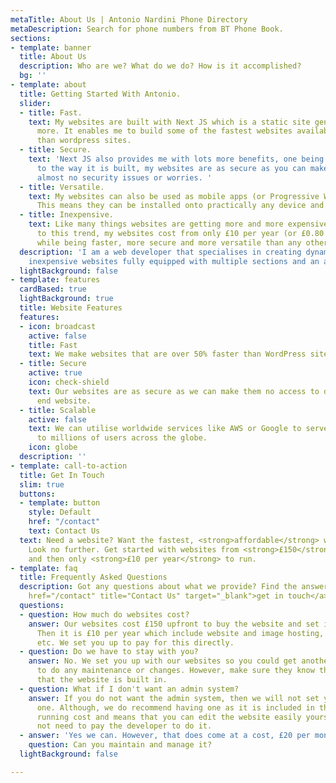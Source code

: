 ```yaml
---
metaTitle: About Us | Antonio Nardini Phone Directory
metaDescription: Search for phone numbers from BT Phone Book.
sections:
- template: banner
  title: About Us
  description: Who are we? What do we do? How is it accomplished?
  bg: ''
- template: about
  title: Getting Started With Antonio.
  slider:
  - title: Fast.
    text: My websites are built with Next JS which is a static site generator and
      more. It enables me to build some of the fastest websites available much faster
      than wordpress sites.
  - title: Secure.
    text: 'Next JS also provides me with lots more benefits, one being security. Due
      to the way it is built, my websites are as secure as you can make them with
      almost no security issues or worries. '
  - title: Versatile.
    text: My websites can also be used as mobile apps (or Progressive Web Apps (PWA)).
      This means they can be installed onto practically any device and be used offline.
  - title: Inexpensive.
    text: Like many things websites are getting more and more expensive. On the contrary
      to this trend, my websites cost from only £10 per year (or £0.80 per month)
      while being faster, more secure and more versatile than any other type of website.
  description: 'I am a web developer that specialises in creating dynamic, fast and
    inexpensive websites fully equipped with multiple sections and an admin system. '
  lightBackground: false
- template: features
  cardBased: true
  lightBackground: true
  title: Website Features
  features:
  - icon: broadcast
    active: false
    title: Fast
    text: We make websites that are over 50% faster than WordPress sites.
  - title: Secure
    active: true
    icon: check-shield
    text: Our websites are as secure as we can make them no access to data from the
      end website.
  - title: Scalable
    active: false
    text: We can utilise worldwide services like AWS or Google to serve our websites
      to millions of users across the globe.
    icon: globe
  description: ''
- template: call-to-action
  title: Get In Touch
  slim: true
  buttons:
  - template: button
    style: Default
    href: "/contact"
    text: Contact Us
  text: Need a website? Want the fastest, <strong>affordable</strong> website available?
    Look no further. Get started with websites from <strong>£150</strong> upfront
    and then only <strong>£10 per year</strong> to run.
- template: faq
  title: Frequently Asked Questions
  description: Got any questions about what we provide? Find the answers here or <a
    href="/contact" title="Contact Us" target="_blank">get in touch</a> with us.
  questions:
  - question: How much do websites cost?
    answer: Our websites cost £150 upfront to buy the website and set it up for you.
      Then it is £10 per year which include website and image hosting, domain name,
      etc. We set you up to pay for this directly.
  - question: Do we have to stay with you?
    answer: No. We set you up with our websites so you could get another developer
      to do any maintenance or changes. However, make sure they know the technologies
      that the website is built in.
  - question: What if I don't want an admin system?
    answer: If you do not want the admin system, then we will not set you up with
      one. Although, we do recommend having one as it is included in the £10 per year
      running cost and means that you can edit the website easily yourself and do
      not need to pay the developer to do it.
  - answer: 'Yes we can. However, that does come at a cost, £20 per month to be precise. '
    question: Can you maintain and manage it?
  lightBackground: false

---
```

